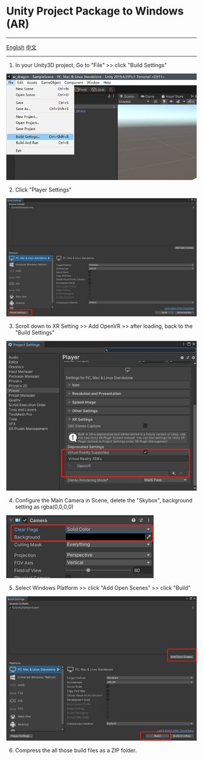 # Unity Project Package to Windows (AR) 

---

[English](./README.md) [中文](./README.zh_CN.md)

---

1. In your Unity3D project, Go to "File" >> click "Build Settings"

![](./doc/build_en.PNG)

2. Click "Player Settings"

![](./doc/player_en.PNG)

3. Scroll down to XR Setting >> Add OpenVR  >> after loading, back to the "Build Settings"

![](./doc/1.png)

4. Configure the Main Camera in Scene, delete the "Skybox", background setting as rgba(0,0,0,0)

![](./doc/2.png)

5. Select Windows Platform >> click "Add Open Scenes" >> click "Build"

![](./doc/package.png)

6. Compress the all those build files as a ZIP folder.
